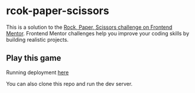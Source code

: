 # rcok-paper-scissors
This is a solution to the [Rock, Paper, Scissors challenge on Frontend Mentor](https://www.frontendmentor.io/challenges/rock-paper-scissors-game-pTgwgvgH). Frontend Mentor challenges help you improve your coding skills by building realistic projects.

## Play this game
Running deployment [here](https://rcok-paper-scissors.vercel.app)

You can also clone this repo and run the dev server.

